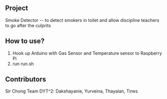 ## Project
Smoke Detector -- to detect smokers in toilet and allow discipline teachers to go after the culprits

## How to use?
1) Hook up Arduino with Gas Sensor and Temperature sensor to Raspberry Pi
2) run run.sh

## Contributors

Sir Chong
Team DYT^2: Dakshayanie, Yurveina, Thayalan, Tines
